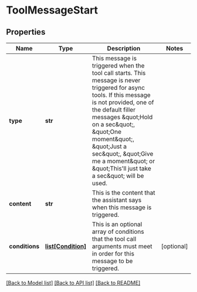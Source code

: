 # ToolMessageStart

## Properties
Name | Type | Description | Notes
------------ | ------------- | ------------- | -------------
**type** | **str** | This message is triggered when the tool call starts.  This message is never triggered for async tools.  If this message is not provided, one of the default filler messages \&quot;Hold on a sec\&quot;, \&quot;One moment\&quot;, \&quot;Just a sec\&quot;, \&quot;Give me a moment\&quot; or \&quot;This&#x27;ll just take a sec\&quot; will be used. | 
**content** | **str** | This is the content that the assistant says when this message is triggered. | 
**conditions** | [**list[Condition]**](Condition.md) | This is an optional array of conditions that the tool call arguments must meet in order for this message to be triggered. | [optional] 

[[Back to Model list]](../README.md#documentation-for-models) [[Back to API list]](../README.md#documentation-for-api-endpoints) [[Back to README]](../README.md)

